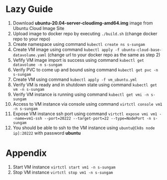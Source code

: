 # Lazy Guide
1. Download **ubuntu-20.04-server-cloudimg-amd64.img** image from Ubuntu Cloud Image Site
2. Upload image to docker repo by executing ```./build.sh``` (change docker repo to your repo)
3. Create namespace using command ```kubectl create ns s-sungam```
4. Create VM image using command ```kubectl apply -f ubuntu-cloud-base-datavolume.yaml``` (change url to your docker repo as the same as step 2)
5. Vefify VM image import is success using command ```kubectl get datavolume -n s-sungam```
6. Verify PVC to come up and bound using command ```kubectl get pvc -n s-sungam```
7. Create VM using command ```kubectl apply -f vm_ubuntu.yml```
8. Verify VM is ready and in shutdown state using command ```kubectl get vm -n s-sungam```
9. Verify VM instance is running using command ```kubectl get vmi -n s-sungam```
10. Access to VM instance via console using command ```virtctl console vm1 -n s-sungam```
11. Expose VM instance ssh port using command ```virtctl expose vmi vm1 --name=vm1-ssh --port=20222 --target-port=22 --type=NodePort -n s-sungam```
12. You should be able to ssh to the VM instance using ```ubuntu@[k8s node ip]:20222``` with password **ubuntu**


# Appendix
1. Start VM instance ```virtctl start vm1 -n s-sungam```
2. Stop VM instance ```virtctl stop vm1 -n s-sungam```
